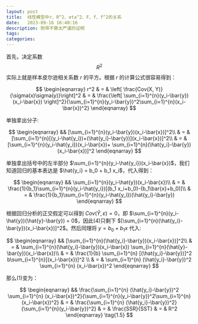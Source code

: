 ```yaml
---
layout: post
title:  线性模型中r、R^2、eta^2、F、f、f^2的关系
date:   2023-09-16 16:40:16
description: 附带不算太严谨的证明
tags: 
categories: 
---
```


首先，决定系数 $$R^2$$ 实际上就是样本皮尔逊相关系数 $r$ 的平方。根据 $r$ 的计算公式很容易得到：

$$
\begin{eqnarray}
r^2 & = & \left[ \frac{Cov(X, Y)}{\sigma(x)\sigma(y)}\right]^2
& = & \frac{\left[ \sum_{i=1}^{n}(y_i-\bar{y})(x_i-\bar{x}) \right]^2}{\sum_{i=1}^{n}(y_i-\bar{y})^2\sum_{i=1}^{n}(x_i-\bar{x})^2} 
\end{eqnarray}
$$

单独拿出分子:

$$
\begin{eqnarray}
&& [\sum_{i=1}^{n}(y_i-\bar{y})(x_i-\bar{x})]^2\\
& = & [\sum_{i=1}^{n}[(y_i-\hat{y_i})+(\hat{y_i}-\bar{y})](x_i-\bar{x})]^2\\
& = & [\sum_{i=1}^{n}(y_i-\hat{y_i})(x_i-\bar{x})+ \sum_{i=1}^{n}(\hat{y_i}-\bar{y})(x_i-\bar{x})]^2
\end{eqnarray}
$$

单独拿出括号中的左半部分 $\sum_{i=1}^{n}(y_i-\hat{y_i})(x_i-\bar{x})$，我们知道回归的基本表达是 $\hat{y_i} = b_0 + b_1 x_i$，代入得到：

$$
\begin{eqnarray}
&& \sum_{i=1}^{n}(y_i-\hat{y})(x_i-\bar{x})\\
& = & \frac{1}{b_1}\sum_{i=1}^{n}(y_i-\hat{y_i})[(b_1 x_i+b_0)-(b_1\bar{x}+b_0)]\\
& = & \frac{1}{b_1}\sum_{i=1}^{n}(y_i-\hat{y_i})(\hat{y_i}-\bar{y})
\end{eqnarray}
$$

根据回归分析的正交假定可以得到 $Cov(\hat{Y},\varepsilon) = 0$，即 $\sum_{i=1}^{n}(y_i-\hat{y})(\hat{y}-\bar{y}) = 0$，因此(4)只剩下 $[\sum_{i=1}^{n}(\hat{y_i}-\bar{y})(x_i-\bar{x})]^2$。然后同理将 $y = b_0 + b_1x$ 代入:

$$
\begin{eqnarray}
&& [\sum_{i=1}^{n}(\hat{y_i}-\bar{y})(x_i-\bar{x})]^2\\
& = & \sum_{i=1}^{n}(\hat{y_i}-\bar{y})(x_i-\bar{x}) \sum_{i=1}^{n}(\hat{y}-\bar{y})(x_i-\bar{x})\\
& = & \frac{1}{b} \sum_{i=1}^{n} [(\hat{y_i}-\bar{y})]^2 b\sum_{i=1}^{n}[(x_i-\bar{x})]^2 \\
& = & \sum_{i=1}^{n} (\hat{y_i}-\bar{y})^2 \sum_{i=1}^{n} (x_i-\bar{x})^2
\end{eqnarray}
$$

那么(1)变为：

$$
\begin{eqnarray}
&& \frac{\sum_{i=1}^{n} (\hat{y_i}-\bar{y})^2 \sum_{i=1}^{n} (x_i-\bar{x})^2}{\sum_{i=1}^{n}(y_i-\bar{y})^2\sum_{i=1}^{n}(x_i-\bar{x})^2}
& = & \frac{\sum_{i=1}^{n} (\hat{y_i}-\bar{y})^2}{\sum_{i=1}^{n}(y_i-\bar{y})^2}
& = & \frac{SSR}{SST}
& = & R^2
\end{eqnarray}
\tag{1.5}
$$

